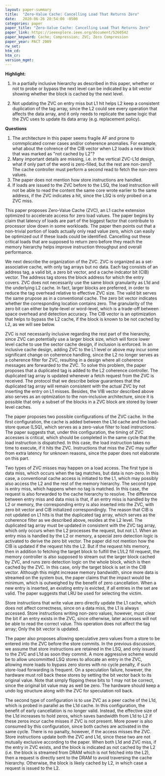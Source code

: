 ```yaml
---
layout: paper-summary
title:  "Zero-Value Cache: Cancelling Load That Returns Zero"
date:   2020-06-26 20:54:00 -0500
categories: paper
paper_title: "Zero-Value Cache: Cancelling Load That Returns Zero"
paper_link: https://ieeexplore.ieee.org/document/5260542
paper_keyword: Cache; Compression; ZVC; Zero Compression
paper_year: PACT 2009
rw_set:
htm_cd:
htm_cr:
version_mgmt:
---
```


**Highlight:**

1. In a partially inclusive hierarchy as described in this paper, whether or not to probe or bypass the next level
   can be indicated by a bit vector showing whether the block is cached by the next level.

2. Not updating the ZVC on entry miss but L1 hit helps L2 keep a consistent duplication of the tag array, since the L2
   could see every operation that affects the data array, and it only needs to replicate the same logic that the ZVC
   uses to update its data array (e.g. replacement policy).

**Questions**

1. The architecture in this paper seems fragile AF and prone to commplicated corner cases and/or coherence anomalies.
   For example, what about the cohrence of the CIB vector when L2 loads a new block that was marked as "not cached by L2"?
2. Many important details are missing, i.e. in the vertical ZVC-L1d design, what if only part of the word is zero-filled, 
   but the rest are non-zero? The cache controller must perform a second read to fetch the non-zero values.
3. The paper does not mention how store instructions are handled.
4. If loads are issued to the ZVC before to the LSQ, the load instruction will not be able to read the content the 
   same core wrote earlier to the same address, if the ZVC indicates a hit, since the LSQ is only probed on a ZVC miss.

This paper proposes Zero-Value Cache (ZVC), an L1 cache extension optimized to accelerate access for zero load values. 
The paper begins by claim that latency of loads are part of the biggest factor that contribute to processor slow down
in some workloads. The paper then points out that a non-trivial portion of loads actually only read value zero, which can
easily be optimized out if these loads could be identified. Cancelling out these critical loads that are supposed to
return zero before they reach the memory hierarchy helps improve instruction throughput and overall performance.

We next describe the organization of the ZVC. ZVC is organized as a set-associative cache, with only tag arrays but no
data. Each tag consists of an address tag, a valid bit, a zero bit vector, and a cache indcator bit (CIB) vector.
The address tag stores the block address for which the entry covers. ZVC does not necessarily use the same block
granularity as L1d and the underlying L2 cache. In fact, larger blocks are preferred, in order to reduce the tag overhead 
relative to effective ZVC size. The valid bit serves the same prupose as in a conventional cache. The zero bit vector 
indicates whether the corresponding location contains zero. The granularity of the zero bit can either be byte-level
or word-level, which is a trade-off between space overhead and detection accuracy. The CIB vector is an optimization
that helps to bypass the L2 cache, if the block is known to be not cached by L2, as we will see below.

ZVC is not necessarily inclusive regarding the rest part of the hierarchy, since ZVC can potentially use a larger block
size, which will force lower level cache to use the sector cache design, if inclusion is enforced. 
In an inclusive cache design, adding ZVC to the L1 level or above may incur some significant change on coherence handling, 
since the L2 no longer serves as a coherence filter for ZVC, resulting in a design where all coherence messages are 
forwarded to the ZVC. 
To solve this problem, the paper proposes that a duplicated tag is added to the L2 coherence controller. The duplicated 
tag array is updated whenever a fetch request from the ZVC is received. The protocol that we describe below guarantees 
that the duplicated tag array will remain consistent with the actual ZVC by not inserting the entry on L1 misses. Besides, 
the VIB vector described above also serves as an optmization to the non-inclusive architecture, since it is possible that 
only a subset of the blocks in a ZVC block are stored by lower level caches.

The paper proposes two possible configurations of the ZVC cache. In the first configuration, the cache is added between
the L1d cache and the load-store queue (LSQ), which serves as a zero-value filter to load instructions. The paper 
suggests that, under this configuration, the timing of ZVC accesses is critical, which should be completed in the same 
cycle that the load instruction is dispatched. In this case, the load instruction takes no time to execute, if it hits
the ZVC. Instructions that miss the ZVC may suffer from extra latency for unknown reasons, since the paper does not
elaborate on this part. 

Two types of ZVC misses may happen on a load access. The first type is data miss, which occurs when the tag matches,
but data is non-zero. In this case, a conventional cache access is initiated to the L1, which may possibly also 
access the L2 and the rest of the memory hierarchy. The second type is entry miss, which happens when no tag is matched.
In this case, the request is also forwarded to the cache hierarchy to resolve. The difference between entry miss
and data miss is that, if an entry miss is handled by the L2 or memory, the corresponding entry is also inserted into
the ZVC, with zero bit vector and CIB initialized correspondingly. The reason that CIB is not updated on L1 hits is 
that the duplicated tag array, which serves as the coherence filter as we described above, resides at the L2 level.
The duplicated tag array must be updated in consistent with the ZVC tag array, which only occurs when the L2 processes
the request, but not L1.
When an entry miss is handled by the L2 or memory, a special zero detection logic is activated to derive the zero bit 
vector. The paper did not mention how the CIB is updated if the request hits the L2. But if the request hits memory,
then in addition to fetching the target block to fulfill the L1/L2 fill request, the memory controller is also supposed 
to stream out the larger block cached by ZVC, and runs zero detection logic on the whole block, which is then
cached by the ZVC. In this case, only the target block is set in the CIB vector.
Although this might increase memory bandwidth, since more data is streamed on the system bus, the paper claims that the
impact would be minimum, which is outweighed by the benefit of zero cancellation.
When a new entry is inserted, an existing entry is evicted, if all entries in the set are valid. The paper suggests that
LRU be used for selecting the victim.

Store instructions that write value zero directly update the L1 cache, which does not affect correctness, since on a data 
miss, the L1 is always accessed. Store instructions writing non-zero values, however, must clear the bit if an entry
exists in the ZVC, since otherwise, later accesses will not be able to read the correct value. This operation does not 
affect the tag array; Only the bit vector is updated.

The paper also proposes allowing speculative zero values from a store to be entered into the ZVC before the store commits.
In the previous discussion, we assume that store instructions are retained in the LSQ, and only issued to the ZVC and
L1d as soon they commit. A more aggressive scheme would be to allow uncommitted LSQ stores to allocate an entry in the 
ZVC, allowing more loads to bypass zero stores with no cycle penalty, if such store-load forwarding is frequent.
On a speculation failure, however, the hardware must roll back these stores by setting the bit vector back to its original
value. Note that simply flipping these bits to 1 may not be correct, since the original bit value may as well be zero.
The hardware should keep a undo log structure along with the ZVC for speculation roll back.

The second type of configuration is to use ZVC as a peer cache of the L1d, which is probed in parallel as the L1d cache.
In this configuration, the benefit of early cancellation is no longer valid. Instead, the effective size of the L1d
increases to hold zeros, which saves bandwidth from L1d to L2 if these zeros incur cache misses if ZVC is not present.
More power is also consumed by this configuration, since both caches are activated in the same cycle. There is no panalty,
however, if the access misses the ZVC.
Store instructions update both the ZVC and L1d, since these two are not mutually exclusive according to the paper.
When both L1d and ZVC miss, if the entry in ZVC exists, and the block is indicated as not cached by the L2 (i.e. the 
block is streamed from DRAM which is not fetched into the L2), then a request is directly sent to the DRAM to avoid 
traversing the cache hierarchy. Otherwise, the block is likely cached by L2, in which case a request is issued to the L2.

